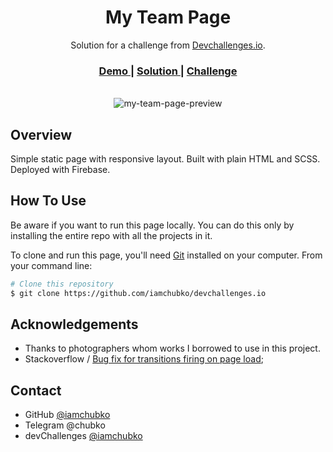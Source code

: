 <h1 align="center">My Team Page</h1>

<div align="center">
   Solution for a challenge from  <a href="http://devchallenges.io" target="_blank">Devchallenges.io</a>.
</div>

<div align="center">
  <h3>
    <a href="https://devchallprojects.web.app/my-team-page/">
      Demo
    </a>
    <span> | </span>
    <a href="https://devchallenges.io/solutions/ehFVUyxxYLvF9Pjq3YXT">
      Solution
    </a>
    <span> | </span>
    <a href="https://devchallenges.io/challenges/hhmesazsqgKXrTkYkt0U">
      Challenge
    </a>
  </h3>
</div>
<br>
<div align="center">
  <img src='https://user-images.githubusercontent.com/56153711/109431221-69ede680-7a16-11eb-9964-aed63c537e43.png' alt='my-team-page-preview'>
</div>

## Overview

Simple static page with responsive layout. Built with plain HTML and SCSS. Deployed with Firebase.

## How To Use

Be aware if you want to run this page locally. You can do this only by installing the entire repo with all the projects in it.

To clone and run this page, you'll need [Git](https://git-scm.com) installed on your computer. From your command line:

```bash
# Clone this repository
$ git clone https://github.com/iamchubko/devchallenges.io
```

## Acknowledgements

- Thanks to photographers whom works I borrowed to use in this project.
- Stackoverflow / [Bug fix for transitions firing on page load](https://stackoverflow.com/a/42969608/13285338);

## Contact

- GitHub [@iamchubko](https://github.com/iamchubko)
- Telegram @chubko
- devChallenges [@iamchubko](https://devchallenges.io/portfolio/iamchubko)
